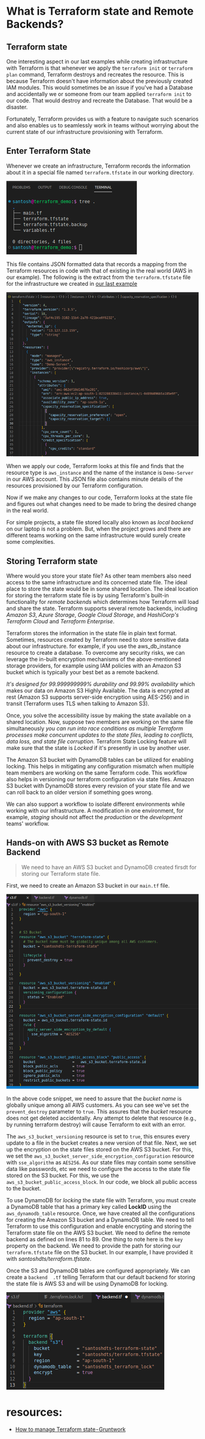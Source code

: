 # What is Terraform state and Remote Backends?

## Terraform state

One interesting aspect in our last examples while creating infrastructure with Terraform is that whenever we apply the `terraform init` or `terraform plan` command, Terraform destroys and recreates the resource. This is because Terraform doesn't have information about the previously created IAM modules. This would sometimes be an issue if you've had a Database and accidentally we or someone from our team applied `terraform init` to our code. That would destroy and recreate the Database. That would be a disaster.

Fortunately, Terraform provides us with a feature to navigate such scenarios and also enables us to seamlessly work in teams without worrying about the current state of our infrastructure provisioning with Terraform.

## Enter Terraform State

Whenever we create an infrastructure, Terraform records the information about it in a special file named `terraform.tfstate` in our working directory.

![Terraform state](../Infra-as-Code/images/tf-state-tree.png)

This file contains JSON formatted data that records a mapping from the Terraform resources in code with that of existing in the real world (AWS in our example). The following is the extract from the `terraform.tfstate` file for the infrastructure we created in [our last example](./27-tf-variables.md)

![Terraform state file](./images/tf-state.png)

When we apply our code, Terraform looks at this file and finds that the resource type is `aws_instance` and the name of the instance is `Demo-Server` in our AWS account. This JSON file also contains minute details of the resources provisioned by our Terraform configuration.

Now if we make any changes to our code, Terraform looks at the state file and figures out what changes need to be made to bring the desired change in the real world.

For simple projects, a state file stored locally also known as *local backend* on our laptop is not a problem. But, when the project grows and there are different teams working on the same infrastructure would surely create some complexities.

## Storing Terraform state

Where would you store your state file? As other team members also need access to the same infrastructure and its concerned state file. The ideal place to store the state would be in some shared location. The ideal location for storing the terraform state file is by using Terraform's built-in functionality for _remote backends_ which determines how Terraform will load and share the state. Terraform supports several remote backends, including *Amazon S3*, *Azure Storage*, *Google Cloud Storage*, and *HashiCorp's Terraform Cloud* and *Terraform Enterprise*.

Terraform stores the information in the state file in plain text format. Sometimes, resources created by Terraform need to store sensitive data about our infrastructure. for example, if you use the aws_db_instance resource to create a database. To overcome any security risks, we can leverage the in-built encryption mechanisms of the above-mentioned storage providers, for example using IAM policies with an Amazon S3 bucket which is typically your best bet as a remote backend.

*It's designed for 99.999999999% durability and 99.99% availability* which makes our data on Amazon S3 Highly Available. The data is encrypted at rest (Amazon S3 supports server-side encryption using AES-256) and in transit (Terraform uses TLS when talking to Amazon S3).

Once, you solve the accessibility issue by making the state available on a shared location. Now, suppose two members are working on the same file simultaneously *you can run into race conditions as multiple Terraform processes make concurrent updates to the state files, leading to conflicts, data loss, and state file corruption.* Terraform State Locking feature will make sure that the state is *Locked* if it's presently in use by another user.

The Amazon S3 bucket with DynamoDB tables can be utilized for enabling locking. This helps in mitigating any configuration mismatch when multiple team members are working on the same Terraform code. This workflow also helps in versioning our terraform configuration via state files. Amazon S3 bucket with DynamoDB stores every revision of your state file and we can roll back to an older version if something goes wrong.

We can also support a workflow to isolate different environments while working with our infrastructure. A modification in one environment, for example, *staging* should not affect the *production* or the *development* teams' workflow.
## Hands-on with AWS S3 bucket as Remote Backend

> We need to have an AWS S3 bucket and DynamoDB created firsdt for storing our Terraform state file.

First, we need to create an Amazon S3 bucket in our `main.tf` file.

![Creating an S3 Bucket](./images/S3-bucket.png)

In the above code snippet, we need to assure that the *bucket name* is globally unique among all AWS customers. As you can see we've set the `prevent_destroy` parameter to `true`. This assures that the *bucket* resource does not get deleted accidentally. Any attempt to delete that resource (e.g., by running terraform destroy) will cause Terraform to exit with an error.

The `aws_s3_bucket_versioning` resource is set to `true`, this ensures every update to a file in the bucket creates a new version of that file. Next, we set up the encryption on the state files stored on the AWS S3 bucket. For this, we set the `aws_s3_bucket_server_side_encryption_configuration` resource with `sse_algorithm` as `AES256`. As our state files may contain some sensitive data like passwords, etc we need to configure the access to the state file stored on the S3 bucket. For this, we use the `aws_s3_bucket_public_access_block`. In our code, we block all public access to the bucket.

To use DynamoDB for *locking* the state file with Terraform, you must create a DynamoDB table that has a primary key called **LockID** using the `aws_dynamodb_table` resource.
Once, we have created all the configurations for creating the Amazon S3 bucket and a DynamoDB table. We need to tell Terraform to use this configuration and enable encrypting and storing the Terraform state file on the AWS S3 bucket. We need to define the remote backend as defined on lines 81 to 89. One thing to note here is the `key` property on the backend. We need to provide the path for storing our `terraform.tfstate` file on the S3 bucket. In our example, I have provided it with *santoshdts/terraform.tfstate*.


Once the S3 and DynamoDB tables are configured appropriately. We can create a `backend  .tf` telling Terraform that our default backend for storing the state file is AWS S3 and will be using DynamoDB for locking. 

![Backen](./images/backend.png)


# resources:
- [How to manage Terraform state - Gruntwork](https://blog.gruntwork.io/how-to-manage-terraform-state-28f5697e68fa)